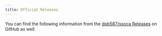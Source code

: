 ```yaml
---
title: Official Releases
---
```


You can find the following information from the [dpb587/ssoca Releases](https://github.com/dpb587/ssoca/releases) on GitHub as well.
